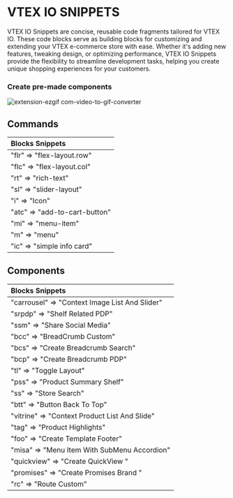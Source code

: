 # VTEX IO SNIPPETS

VTEX IO Snippets are concise, reusable code fragments tailored for VTEX IO. These code blocks serve as building blocks for customizing and extending your VTEX e-commerce store with ease. Whether it's adding new features, tweaking design, or optimizing performance, VTEX IO Snippets provide the flexibility to streamline development tasks, helping you create unique shopping experiences for your customers.

### Create pre-made components

![extension-ezgif com-video-to-gif-converter](https://github.com/xGinDev/vtex-snippets/assets/57797652/f5e295d9-456f-4f02-b98f-2fd9b65f9970)

## Commands

| Blocks Snippets               |
| :---------------------------- |
| "flr" => "flex-layout.row"    |
| "flc" => "flex-layout.col"    |
| "rt" => "rich-text"           |
| "sl" => "slider-layout"       |
| "i" => "Icon"                 |
| "atc" => "add-to-cart-button" |
| "mi" => "menu-item"           |
| "m" => "menu"                 |
| "ic" => "simple info card"    |

## Components

| Blocks Snippets                                |
| :--------------------------------------------- |
| "carrousel" => "Context Image List And Slider" |
| "srpdp" => "Shelf Related PDP"                 |
| "ssm" => "Share Social Media"                  |
| "bcc" => "BreadCrumb Custom"                   |
| "bcs" => "Create Breadcrumb Search"            |
| "bcp" => "Create Breadcrumb PDP"               |
| "tl" => "Toggle Layout"                        |
| "pss" => "Product Summary Shelf"               |
| "ss" => "Store Search"                         |
| "btt" => "Button Back To Top"                  |
| "vitrine" => "Context Product List And Slide"  |
| "tag" => "Product Highlights"                  |
| "foo" => "Create Template Footer"              |
| "misa" => "Menu Item With SubMenu Accordion"   |
| "quickview" => "Create QuickView "             |
| "promises" => "Create Promises Brand "         |
| "rc" => "Route Custom"                         |
